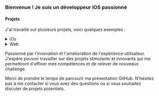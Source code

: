 ### Bienvenue ! Je suis un développeur iOS passionné

#### Projets

J'ai travaillé sur plusieurs projets, voici quelques exemples :

<details><summary>iOs</summary>
<p>

Doc-AI : Exploration de documents grace l'ia, réponse sur le document, création du résumé, traduction automatique.

WoofCompanion : Application d'aides aux premières balades canines et rencontres.

GainGuru : Application pour la prise de poids, calcul prévisionnelle.

Baluchon : Application de voyage, conversion, traduction, météo.

Calculatrice : Application reproduction d'une calculatrice.

Layout-Pic : Application de layout pour la création de montages photos.

Warrior : RPG fantasy game.

MonLoulou : Application pour les ballades avec son chien, qui permet d'avoir des informations précises sur les horaires auquelles le chien a été sorti combien de temps, sur quel distance, l'application permet de voir la météo et de programmer des rappels.

Pomodoro : J'ai développé une application de productivité basé sur le principe pomodoro, l'application permet de définir des temps de travail, des temps de pauses en utilisant des timers.

ME-Kit : Apple BootCamp projet, permet de gérer son entreprise, information relative a l'entreprise, calcule des frais.

Helpr : Apple BootCamp projet, permet de demander de l'aide si on est en situation de danger ou de besoin lors d'un trajet piéton, possibilité d'alerté les utilisateurs si on est suivi par exemple.
  
</p>
</details>
<details><summary>Web</summary>
<p>

Crèche : SEO pour une micro-creche, gestion site et ADS.
  
Kasa : est un site web de location de logements entre particuliers.

Piiquante : est une application web de critique des sauces piquantes.

Kanap : est un site web de commande de canapé.

La Panthere : SEO pour un site web design, gestion accesibilité.

OhMyFood : est un site web de réservation de menus dans des restaurants gastronomiques.

Booki : est un site web qui permet aux usagers de trouver des hébergements et des activités dans la ville de leur choix.

</p>
</details>


Passionné par l'innovation et l'amélioration de l'expérience utilisateur. J'espère pouvoir travailler sur des projets stimulants et innovants qui me permettront d'affiner mes compétences et de relever de nouveaux challenge.

Merci de prendre le temps de parcourir ma présentation GitHub. N'hésitez pas à me contacter si vous avez des questions ou si vous souhaitez discuter de projets potentiels.

<!---
Numero333/Numero333 is a ✨ special ✨ repository because its `README.md` (this file) appears on your GitHub profile.
You can click the Preview link to take a look at your changes.
--->
